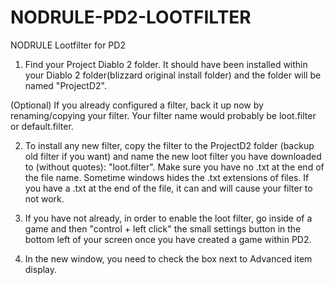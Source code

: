 # NODRULE-PD2-LOOTFILTER
NODRULE Lootfilter for PD2
1. Find your Project Diablo 2 folder. It should have been installed within your Diablo 2 folder(blizzard original install folder) and the folder will be named "ProjectD2".

(Optional) If you already configured a filter, back it up now by renaming/copying your filter. Your filter name would probably be loot.filter or default.filter.

2. To install any new filter, copy the filter to the ProjectD2 folder (backup old filter if you want) and name the new loot filter you have downloaded to (without quotes): "loot.filter". Make sure you have no .txt at the end of the file name. Sometime windows hides the .txt extensions of files. If you have a .txt at the end of the file, it can and will cause your filter to not work.

3. If you have not already, in order to enable the loot filter, go inside of a game and then "control + left click" the small settings button in the bottom left of your screen once you have created a game within PD2.

4. In the new window, you need to check the box next to Advanced item display.
